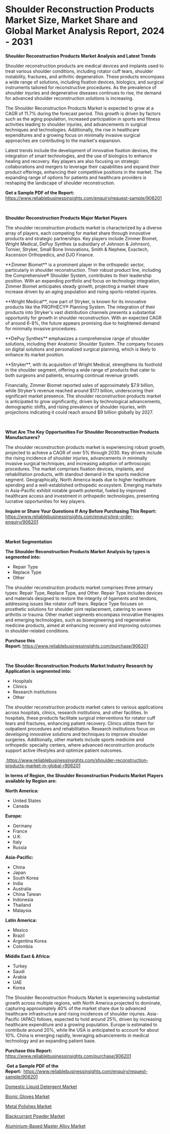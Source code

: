 <p><h1>Shoulder Reconstruction Products Market Size, Market Share and Global Market Analysis Report, 2024 - 2031</h1></p><p><strong>Shoulder Reconstruction Products Market Analysis and Latest Trends</strong></p>
<p><p>Shoulder reconstruction products are medical devices and implants used to treat various shoulder conditions, including rotator cuff tears, shoulder instability, fractures, and arthritic degeneration. These products encompass a wide range of solutions, including fixation devices, biologics, and surgical instruments tailored for reconstructive procedures. As the prevalence of shoulder injuries and degenerative diseases continues to rise, the demand for advanced shoulder reconstruction solutions is increasing.</p><p>The Shoulder Reconstruction Products Market is expected to grow at a CAGR of 11.7% during the forecast period. This growth is driven by factors such as the aging population, increased participation in sports and fitness activities leading to shoulder injuries, and advancements in surgical techniques and technologies. Additionally, the rise in healthcare expenditures and a growing focus on minimally invasive surgical approaches are contributing to the market's expansion.</p><p>Latest trends include the development of innovative fixation devices, the integration of smart technologies, and the use of biologics to enhance healing and recovery. Key players are also focusing on strategic collaborations and mergers to leverage their capabilities and expand their product offerings, enhancing their competitive positions in the market. The expanding range of options for patients and healthcare providers is reshaping the landscape of shoulder reconstruction.</p></p>
<p><strong>Get a Sample PDF of the Report:&nbsp;</strong> <a href="https://www.reliablebusinessinsights.com/enquiry/request-sample/906201?utm_campaign=57&utm_medium=2&utm_source=Github&utm_content=ia&utm_term=03122024&utm_id=shoulder-reconstruction-products">https://www.reliablebusinessinsights.com/enquiry/request-sample/906201</a></p>
<p>&nbsp;</p>
<p><strong>Shoulder Reconstruction Products Major Market Players</strong></p>
<p><p>The shoulder reconstruction products market is characterized by a diverse array of players, each competing for market share through innovative products and strategic partnerships. Key players include Zimmer Biomet, Wright Medical, DePuy Synthes (a subsidiary of Johnson & Johnson), Tornier, Stryker, Small Bone Innovations, Smith & Nephew, Exactech, Ascension Orthopedics, and DJO Finance.</p><p>**Zimmer Biomet** is a prominent player in the orthopedic sector, particularly in shoulder reconstruction. Their robust product line, including the Comprehensive® Shoulder System, contributes to their leadership position. With an expanding portfolio and focus on technology integration, Zimmer Biomet anticipates steady growth, projecting a market share increase driven by an aging population and rising sports-related injuries.</p><p>**Wright Medical**, now part of Stryker, is known for its innovative products like the PROPHECY® Planning System. The integration of their products into Stryker's vast distribution channels presents a substantial opportunity for growth in shoulder reconstruction. With an expected CAGR of around 6-8%, the future appears promising due to heightened demand for minimally invasive procedures.</p><p>**DePuy Synthes** emphasizes a comprehensive range of shoulder solutions, including their Anatomic Shoulder System. The company focuses on digital solutions and personalized surgical planning, which is likely to enhance its market position. </p><p>**Stryker**, with its acquisition of Wright Medical, strengthens its foothold in the shoulder segment, offering a wide range of products that cater to both surgeons and patients, ensuring continual revenue growth.</p><p>Financially, Zimmer Biomet reported sales of approximately $7.9 billion, while Stryker’s revenue reached around $17.1 billion, underscoring their significant market presence. The shoulder reconstruction products market is anticipated to grow significantly, driven by technological advancements, demographic shifts, and rising prevalence of shoulder injuries, with projections indicating it could reach around $9 billion globally by 2027.</p></p>
<p>&nbsp;</p>
<p><strong>What Are The Key Opportunities For Shoulder Reconstruction Products Manufacturers?</strong></p>
<p><p>The shoulder reconstruction products market is experiencing robust growth, projected to achieve a CAGR of over 5% through 2030. Key drivers include the rising incidence of shoulder injuries, advancements in minimally invasive surgical techniques, and increasing adoption of arthroscopic procedures. The market comprises fixation devices, implants, and rehabilitation products, with standout demand in the sports medicine segment. Geographically, North America leads due to higher healthcare spending and a well-established orthopedic ecosystem. Emerging markets in Asia-Pacific exhibit notable growth potential, fueled by improved healthcare access and investment in orthopedic technologies, presenting lucrative opportunities for key players.</p></p>
<p><strong>Inquire or Share Your Questions If Any Before Purchasing This Report:</strong> <a href="https://www.reliablebusinessinsights.com/enquiry/pre-order-enquiry/906201?utm_campaign=57&utm_medium=2&utm_source=Github&utm_content=ia&utm_term=03122024&utm_id=shoulder-reconstruction-products">https://www.reliablebusinessinsights.com/enquiry/pre-order-enquiry/906201</a></p>
<p>&nbsp;</p>
<p><strong>Market Segmentation</strong></p>
<p><strong>The Shoulder Reconstruction Products Market Analysis by types is segmented into:</strong></p>
<p><ul><li>Repair Type</li><li>Replace Type</li><li>Other</li></ul></p>
<p><p>The shoulder reconstruction products market comprises three primary types: Repair Type, Replace Type, and Other. Repair Type includes devices and materials designed to restore the integrity of ligaments and tendons, addressing issues like rotator cuff tears. Replace Type focuses on prosthetic solutions for shoulder joint replacement, catering to severe arthritis or trauma. Other market segments encompass innovative therapies and emerging technologies, such as bioengineering and regenerative medicine products, aimed at enhancing recovery and improving outcomes in shoulder-related conditions.</p></p>
<p><strong>Purchase this Report:&nbsp;</strong><a href="https://www.reliablebusinessinsights.com/purchase/906201?utm_campaign=57&utm_medium=2&utm_source=Github&utm_content=ia&utm_term=03122024&utm_id=shoulder-reconstruction-products">https://www.reliablebusinessinsights.com/purchase/906201</a></p>
<p>&nbsp;</p>
<p><strong>The Shoulder Reconstruction Products Market Industry Research by Application is segmented into:</strong></p>
<p><ul><li>Hospitals</li><li>Clinics</li><li>Research Institutions</li><li>Other</li></ul></p>
<p><p>The shoulder reconstruction products market caters to various applications across hospitals, clinics, research institutions, and other facilities. In hospitals, these products facilitate surgical interventions for rotator cuff tears and fractures, enhancing patient recovery. Clinics utilize them for outpatient procedures and rehabilitation. Research institutions focus on developing innovative solutions and techniques to improve shoulder surgeries. Additionally, other markets include sports medicine and orthopedic specialty centers, where advanced reconstruction products support active lifestyles and optimize patient outcomes.</p></p>
<p><a href="https://www.reliablebusinessinsights.com/shoulder-reconstruction-products-market-in-global-r906201?utm_campaign=57&utm_medium=2&utm_source=Github&utm_content=ia&utm_term=03122024&utm_id=shoulder-reconstruction-products">&nbsp;https://www.reliablebusinessinsights.com/shoulder-reconstruction-products-market-in-global-r906201</a></p>
<p><strong>In terms of Region, the Shoulder Reconstruction Products Market Players available by Region are:</strong></p>
<p>
    <p> <strong> North America: </strong>
        <ul>
            <li>United States</li>
            <li>Canada</li>
        </ul>
        </p> 
    <p> <strong> Europe: </strong>
        <ul>
            <li>Germany</li>
            <li>France</li>
            <li>U.K.</li>
            <li>Italy</li>
            <li>Russia</li>
        </ul>
        </p> 
    <p> <strong> Asia-Pacific: </strong>
        <ul>
            <li>China</li>
            <li>Japan</li>
            <li>South Korea</li>
            <li>India</li>
            <li>Australia</li>
            <li>China Taiwan</li>
            <li>Indonesia</li>
            <li>Thailand</li>
            <li>Malaysia</li>
        </ul>
        </p> 
    <p> <strong> Latin America: </strong>
        <ul>
            <li>Mexico</li>
            <li>Brazil</li>
            <li>Argentina Korea</li>
            <li>Colombia</li>
        </ul>
        </p> 
    <p> <strong> Middle East & Africa: </strong>
        <ul>
            <li>Turkey</li>
            <li>Saudi</li>
            <li>Arabia</li>
            <li>UAE</li>
            <li>Korea</li>
        </ul>
    </p>
    </p>
<p><p>The Shoulder Reconstruction Products Market is experiencing substantial growth across multiple regions, with North America projected to dominate, capturing approximately 40% of the market share due to advanced healthcare infrastructure and rising incidences of shoulder injuries. Asia-Pacific (APAC) follows, expected to hold around 25%, driven by increasing healthcare expenditure and a growing population. Europe is estimated to contribute around 20%, while the USA is anticipated to account for about 10%. China is emerging rapidly, leveraging advancements in medical technology and an expanding patient base.</p></p>
<p><strong>Purchase this Report: </strong><a href="https://www.reliablebusinessinsights.com/purchase/906201?utm_campaign=57&utm_medium=2&utm_source=Github&utm_content=ia&utm_term=03122024&utm_id=shoulder-reconstruction-products">https://www.reliablebusinessinsights.com/purchase/906201</a></p>
<p>&nbsp;<strong>Get a Sample PDF of the Report:&nbsp;&nbsp;</strong><a href="https://www.reliablebusinessinsights.com/enquiry/request-sample/906201?utm_campaign=57&utm_medium=2&utm_source=Github&utm_content=ia&utm_term=03122024&utm_id=shoulder-reconstruction-products">https://www.reliablebusinessinsights.com/enquiry/request-sample/906201</a></p>
<p><strong></strong></p>
<p><p><a href="https://github.com/gullattedenna/Market-Research-Report-List-1/blob/main/domestic-liquid-detergent-market.md?utm_campaign=57&utm_medium=2&utm_source=Github&utm_content=ia&utm_term=03122024&utm_id=shoulder-reconstruction-products">Domestic Liquid Detergent Market</a></p><p><a href="https://www.linkedin.com/pulse/strategic-market-insights-global-bionic-gloves-2024-2031-7t66e?utm_campaign=57&utm_medium=2&utm_source=Github&utm_content=ia&utm_term=03122024&utm_id=shoulder-reconstruction-products">Bionic Gloves Market</a></p><p><a href="https://issuu.com/reportprime-2/docs/metal-polishes-market-size-2030.pptx?utm_campaign=57&utm_medium=2&utm_source=Github&utm_content=ia&utm_term=03122024&utm_id=shoulder-reconstruction-products">Metal Polishes Market</a></p><p><a href="https://www.linkedin.com/pulse/mapping-blackcurrant-powder-market-trends-challenges-breakthroughs-9zh9e?utm_campaign=57&utm_medium=2&utm_source=Github&utm_content=ia&utm_term=03122024&utm_id=shoulder-reconstruction-products">Blackcurrant Powder Market</a></p><p><a href="https://github.com/AshrafKhan865/Market-Research-Report-List-1/blob/main/aluminium-based-master-alloy-market.md?utm_campaign=57&utm_medium=2&utm_source=Github&utm_content=ia&utm_term=03122024&utm_id=shoulder-reconstruction-products">Aluminium-Based Master Alloy Market</a></p></p>